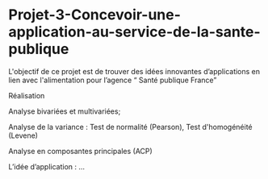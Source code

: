 # Projet-3-Concevoir-une-application-au-service-de-la-sante-publique
L'objectif de ce projet est de trouver des idées innovantes d’applications en lien avec l'alimentation pour l’agence “ Santé publique France”


Réalisation

Analyse bivariées et multivariées; 

Analyse de la variance : 
Test de normalité (Pearson), 
Test d'homogénéité (Levene)

Analyse en composantes principales (ACP)

L’idée d’application : ...
